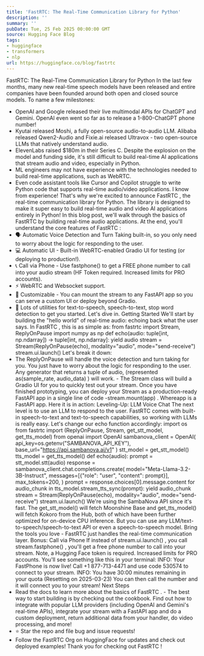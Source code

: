 ```yaml
---
title: 'FastRTC: The Real-Time Communication Library for Python'
description: ''
summary: ''
pubDate: Tue, 25 Feb 2025 00:00:00 GMT
source: Hugging Face Blog
tags:
- huggingface
- transformers
- nlp
url: https://huggingface.co/blog/fastrtc
---
```


FastRTC: The Real-Time Communication Library for Python
In the last few months, many new real-time speech models have been released and entire companies have been founded around both open and closed source models. To name a few milestones:
- OpenAI and Google released their live multimodal APIs for ChatGPT and Gemini. OpenAI even went so far as to release a 1-800-ChatGPT phone number!
- Kyutai released Moshi, a fully open-source audio-to-audio LLM. Alibaba released Qwen2-Audio and Fixie.ai released Ultravox - two open-source LLMs that natively understand audio.
- ElevenLabs raised $180m in their Series C.
Despite the explosion on the model and funding side, it's still difficult to build real-time AI applications that stream audio and video, especially in Python.
- ML engineers may not have experience with the technologies needed to build real-time applications, such as WebRTC.
- Even code assistant tools like Cursor and Copilot struggle to write Python code that supports real-time audio/video applications. I know from experience!
That's why we're excited to announce FastRTC
, the real-time communication library for Python. The library is designed to make it super easy to build real-time audio and video AI applications entirely in Python!
In this blog post, we'll walk through the basics of FastRTC
by building real-time audio applications. At the end, you'll understand the core features of FastRTC
:
- 🗣️ Automatic Voice Detection and Turn Taking built-in, so you only need to worry about the logic for responding to the user.
- 💻 Automatic UI - Built-in WebRTC-enabled Gradio UI for testing (or deploying to production!).
- 📞 Call via Phone - Use fastphone() to get a FREE phone number to call into your audio stream (HF Token required. Increased limits for PRO accounts).
- ⚡️ WebRTC and Websocket support.
- 💪 Customizable - You can mount the stream to any FastAPI app so you can serve a custom UI or deploy beyond Gradio.
- 🧰 Lots of utilities for text-to-speech, speech-to-text, stop word detection to get you started.
Let's dive in.
Getting Started
We'll start by building the "hello world" of real-time audio: echoing back what the user says. In FastRTC
, this is as simple as:
from fastrtc import Stream, ReplyOnPause
import numpy as np
def echo(audio: tuple[int, np.ndarray]) -> tuple[int, np.ndarray]:
yield audio
stream = Stream(ReplyOnPause(echo), modality="audio", mode="send-receive")
stream.ui.launch()
Let's break it down:
- The
ReplyOnPause
will handle the voice detection and turn taking for you. You just have to worry about the logic for responding to the user. Any generator that returns a tuple of audio, (represented as(sample_rate, audio_data)
) will work. - The
Stream
class will build a Gradio UI for you to quickly test out your stream. Once you have finished prototyping, you can deploy your Stream as a production-ready FastAPI app in a single line of code -stream.mount(app)
. Whereapp
is a FastAPI app.
Here it is in action:
Leveling-Up: LLM Voice Chat
The next level is to use an LLM to respond to the user. FastRTC
comes with built-in speech-to-text and text-to-speech capabilities, so working with LLMs is really easy. Let's change our echo
function accordingly:
import os
from fastrtc import (ReplyOnPause, Stream, get_stt_model, get_tts_model)
from openai import OpenAI
sambanova_client = OpenAI(
api_key=os.getenv("SAMBANOVA_API_KEY"), base_url="https://api.sambanova.ai/v1"
)
stt_model = get_stt_model()
tts_model = get_tts_model()
def echo(audio):
prompt = stt_model.stt(audio)
response = sambanova_client.chat.completions.create(
model="Meta-Llama-3.2-3B-Instruct",
messages=[{"role": "user", "content": prompt}],
max_tokens=200,
)
prompt = response.choices[0].message.content
for audio_chunk in tts_model.stream_tts_sync(prompt):
yield audio_chunk
stream = Stream(ReplyOnPause(echo), modality="audio", mode="send-receive")
stream.ui.launch()
We're using the SambaNova API since it's fast. The get_stt_model()
will fetch Moonshine Base and get_tts_model()
will fetch Kokoro from the Hub, both of which have been further optimized for on-device CPU inference. But you can use any LLM/text-to-speech/speech-to-text API or even a speech-to-speech model. Bring the tools you love - FastRTC
just handles the real-time communication layer.
Bonus: Call via Phone
If instead of stream.ui.launch()
, you call stream.fastphone()
, you'll get a free phone number to call into your stream. Note, a Hugging Face token is required. Increased limits for PRO accounts.
You'll see something like this in your terminal:
INFO: Your FastPhone is now live! Call +1 877-713-4471 and use code 530574 to connect to your stream.
INFO: You have 30:00 minutes remaining in your quota (Resetting on 2025-03-23)
You can then call the number and it will connect you to your stream!
Next Steps
- Read the docs to learn more about the basics of
FastRTC
. - The best way to start building is by checking out the cookbook. Find out how to integrate with popular LLM providers (including OpenAI and Gemini's real-time APIs), integrate your stream with a FastAPI app and do a custom deployment, return additional data from your handler, do video processing, and more!
- ⭐️ Star the repo and file bug and issue requests!
- Follow the FastRTC Org on HuggingFace for updates and check out deployed examples!
Thank you for checking out FastRTC
!